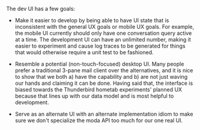 The dev UI has a few goals:

* Make it easier to develop by being able to have UI state that is inconsistent
   with the general UX goals or mobile UX goals.  For example, the mobile UI
   currently should only have one conversation query active at a time.  The
   development UI can have an unlimited number, making it easier to experiment
   and cause log traces to be generated for things that would otherwise require
   a unit test to be fashioned.

* Resemble a potential (non-touch-focused) desktop UI.  Many people prefer a
   traditional 3-pane mail client over the alternatives, and it is nice to show
   that we both a) have the capability and b) are not just waving our hands and
   claiming it can be done.  Having said that, the interface is biased towards
   the Thunderbird hometab experiments' planned UX because that lines up with
   our data model and is most helpful to development.

* Serve as an alternate UI with an alternate implementation idiom to make sure
   we don't specialize the moda API too much for our one real UI.
